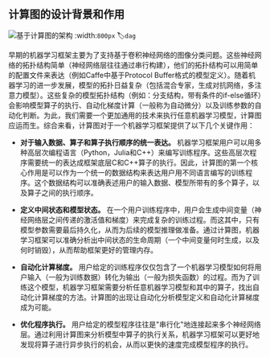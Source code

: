 ## 计算图的设计背景和作用

![基于计算图的架构](../img/ch03/dag.svg)
:width:`800px`
:label:`dag`

早期的机器学习框架主要为了支持基于卷积神经网络的图像分类问题。这些神经网络的拓扑结构简单（神经网络层往往通过串行构建），他们的拓扑结构可以用简单的配置文件来表达（例如Caffe中基于Protocol
Buffer格式的模型定义）。随着机器学习的进一步发展，模型的拓扑日益复杂（包括混合专家，生成对抗网络，多注意力模型）。这些复杂的模型拓扑结构（例如：分支结构，带有条件的if-else循环）会影响模型算子的执行、自动化梯度计算（一般称为自动微分）以及训练参数的自动化判断。为此，我们需要一个更加通用的技术来执行任意机器学习模型，计算图应运而生。综合来看，计算图对于一个机器学习框架提供了以下几个关键作用：

-   **对于输入数据、算子和算子执行顺序的统一表达。**
    机器学习框架用户可以用多种高层次编程语言（Python，Julia和C++）来编写训练程序。这些高层次程序需要统一的表达成框架底层C和C++算子的执行。因此，计算图的第一个核心作用是可以作为一个统一的数据结构来表达用户用不同语言编写的训练程序。这个数据结构可以准确表述用户的输入数据、模型所带有的多个算子，以及算子之间的执行顺序。

-   **定义中间状态和模型状态。**
    在一个用户训练程序中，用户会生成中间变量（神经网络层之间传递的激活值和梯度）来完成复杂的训练过程。而这其中，只有模型参数需要最后持久化，从而为后续的模型推理做准备。通过计算图，机器学习框架可以准确分析出中间状态的生命周期（一个中间变量何时生成，以及何时销毁），从而帮助框架更好的管理内存。

-   **自动化计算梯度。**
    用户给定的训练程序仅仅包含了一个机器学习模型如何将用户输入（一般为训练数据）转化为输出（一般为损失函数）的过程。而为了训练这个模型，机器学习框架需要分析任意机器学习模型和其中的算子，找出自动化计算梯度的方法。计算图的出现让自动化分析模型定义和自动化计算梯度成为可能。

-   **优化程序执行。**
    用户给定的模型程序往往是"串行化"地连接起来多个神经网络层。通过利用计算图来分析模型中算子的执行关系，机器学习框架可以更好地发现将算子进行异步执行的机会，从而以更快的速度完成模型程序的执行。